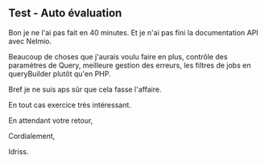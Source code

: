 Test - Auto évaluation
------------

Bon je ne l'ai pas fait en 40 minutes. Et je n'ai pas fini la documentation API avec Nelmio.

Beaucoup de choses que j'aurais voulu faire en plus, contrôle des paramètres de Query, meilleure gestion des erreurs, les filtres de jobs en queryBuilder plutôt qu'en PHP.

Bref je ne suis aps sûr que cela fasse l'affaire.

En tout cas exercice très intéressant.

En attendant votre retour,

Cordialement,

Idriss.
